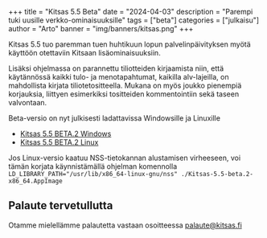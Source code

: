 +++
title = "Kitsas 5.5 Beta"
date = "2024-04-03"
description = "Parempi tuki uusille verkko-ominaisuuksille"
tags = ["beta"]
categories = ["julkaisu"]
author = "Arto"
banner = "img/banners/kitsas.png"
+++

Kitsas 5.5 tuo paremman tuen huhtikuun lopun palvelinpäivityksen myötä käyttöön otettaviin Kitsaan lisäominaisuuksiin. 

Lisäksi ohjelmassa on parannettu tiliotteiden kirjaamista niin, että käytännössä kaikki tulo- ja menotapahtumat, kaikilla alv-lajeilla, on mahdollista kirjata tiliotetositteella. Mukana on myös joukko pienempiä korjauksia, liittyen esimerkiksi tositteiden kommentointiin sekä taseen valvontaan.

Beta-versio on nyt julkisesti ladattavissa Windowsille ja Linuxille 

- [Kitsas 5.5 BETA.2 Windows](https://github.com/artoh/kitupiikki/releases/download/v5.5-beta.2/kitsas-5.5-beta.2-asennus.exe)
- [Kitsas 5.5 BETA.2 Linux](https://github.com/artoh/kitupiikki/releases/download/v5.5-beta.2/Kitsas-5.5-beta.2-x86_64.AppImage)


Jos Linux-versio kaatuu NSS-tietokannan alustamisen virheeseen, voi tämän korjata käynnistämällä ohjelman komennolla `LD_LIBRARY_PATH="/usr/lib/x86_64-linux-gnu/nss" ./Kitsas-5.5-beta.2-x86_64.AppImage`

## Palaute tervetullutta

Otamme mielellämme palautetta vastaan osoitteessa palaute@kitsas.fi
